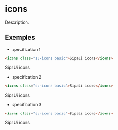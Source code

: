 # icons

Description.


<!-- STORY -->

## Exemples

- specification 1
```html
<icons class="su-icons basic">SipaUi icons</icons>
```
<icons class="su-icons basic">SipaUi icons</icons>

- specification 2
```html
<icons class="su-icons basic">SipaUi icons</icons>
```
<icons class="su-icons basic">SipaUi icons</icons>

- specification 3
```html
<icons class="su-icons basic">SipaUi icons</icons>
```
<icons class="su-icons basic">SipaUi icons</icons>
